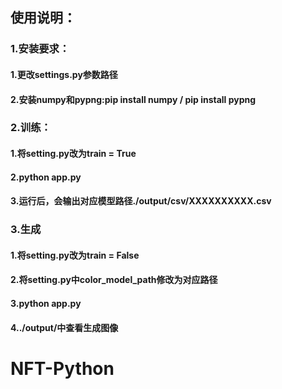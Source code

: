 ## 使用说明：
### 1.安装要求：
#### 1.更改settings.py参数路径
#### 2.安装numpy和pypng:pip install numpy / pip install pypng
### 2.训练：
#### 1.将setting.py改为train = True
#### 2.python app.py
#### 3.运行后，会输出对应模型路径./output/csv/XXXXXXXXXX.csv
### 3.生成
#### 1.将setting.py改为train = False
#### 2.将setting.py中color_model_path修改为对应路径
#### 3.python app.py
#### 4../output/中查看生成图像
# NFT-Python
